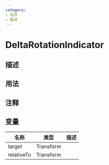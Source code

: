 ```yaml
---
category: 
- 组件
- 载具
---
```

# DeltaRotationIndicator
## 描述

## 用法

## 注释

## 变量
| 名称 | 类型 | 描述 |
| ----------- | ----------- | ----------- |
| target | Transform |  |  
| relativeTo | Transform |  | 
